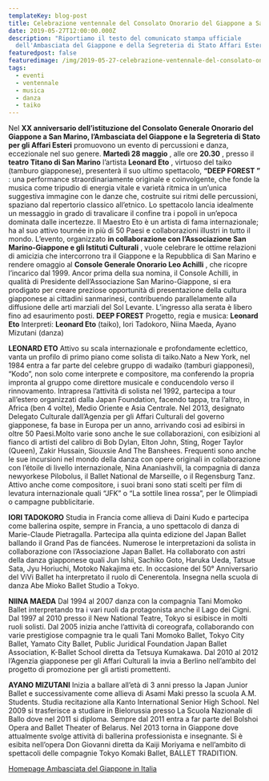 ```yaml
---
templateKey: blog-post
title: Celebrazione ventennale del Consolato Onorario del Giappone a San Marino
date: 2019-05-27T12:00:00.000Z
description: "Riportiamo il testo del comunicato stampa ufficiale
  dell'Ambasciata del Giappone e della Segreteria di Stato Affari Esteri. "
featuredpost: false
featuredimage: /img/2019-05-27-celebrazione-ventennale-del-consolato-onorario-del-giappone-a-san-marino.jpg
tags:
  - eventi
  - ventennale
  - musica
  - danza
  - taiko
---
```

Nel **XX anniversario dell’istituzione del Consolato Generale Onorario del Giappone a San Marino, l’Ambasciata del Giappone e la Segreteria di Stato per gli Affari Esteri**  promuovono un evento di percussioni e danza, eccezionale nel suo genere. **Martedì 28 maggio** , alle ore **20.30** , presso il **teatro Titano di San Marino**  l’artista **Leonard Eto** , virtuoso del taiko (tamburo giapponese), presenterà il suo ultimo spettacolo, **“**DEEP FOREST** ”** : una performance straordinariamente originale e coinvolgente, che fonde la musica come tripudio di energia vitale e varietà ritmica in un’unica suggestiva immagine con le danze che, costruite sui ritmi delle percussioni, spaziano dal repertorio classico all’etnico. Lo spettacolo lancia idealmente un messaggio in grado di travalicare il confine tra i popoli in un’epoca dominata dalle incertezze. Il Maestro Eto è un artista di fama internazionale; ha al suo attivo tournée in più di 50 Paesi e collaborazioni illustri in tutto il mondo. L’evento, organizzato **in collaborazione con l’Associazione San Marino-Giappone e gli Istituti Culturali** , vuole celebrare le ottime relazioni di amicizia che intercorrono tra il Giappone e la Repubblica di San Marino e rendere omaggio al **Console Generale Onorario Leo Achilli** , che ricopre l’incarico dal 1999. Ancor prima della sua nomina, il Console Achilli, in qualità di Presidente dell’Associazione San Marino-Giappone, si era prodigato per creare preziose opportunità di presentazione della cultura giapponese ai cittadini sanmarinesi, contribuendo parallelamente alla diffusione delle arti marziali del Sol Levante. L’ingresso alla serata è libero fino ad esaurimento posti. **DEEP FOREST**  Progetto, regia e musica: **Leonard Eto**  Interpreti: **Leonard Eto**  (taiko), Iori Tadokoro, Niina Maeda, Ayano Mizutani (danza)   

 

 **LEONARD ETO**  Attivo su scala internazionale e profondamente eclettico, vanta un profilo di primo piano come solista di taiko.Nato a New York, nel 1984 entra a far parte del celebre gruppo di wadaiko (tamburi giapponesi), “Kodo”, non solo come interprete e compositore, ma conferendo la propria impronta al gruppo come direttore musicale e conducendolo verso il rinnovamento. Intrapresa l’attività di solista nel 1992, partecipa a tour all’estero organizzati dalla Japan Foundation, facendo tappa, tra l’altro, in Africa (ben 4 volte), Medio Oriente e Asia Centrale. Nel 2013, designato Delegato Culturale dall’Agenzia per gli Affari Culturali del governo giapponese, fa base in Europa per un anno, arrivando così ad esibirsi in oltre 50 Paesi.Molto varie sono anche le sue collaborazioni, con esibizioni al fianco di artisti del calibro di Bob Dylan, Elton John, Sting, Roger Taylor (Queen), Zakir Hussain, Siouxsie And The Banshees. Frequenti sono anche le sue incursioni nel mondo della danza con opere originali in collaborazione con l’étoile di livello internazionale, Nina Ananiashvili, la compagnia di danza newyorkese Pilobolus, il Ballet National de Marseille, o il Regensburg Tanz. Attivo anche come compositore, i suoi brani sono stati scelti per film di levatura internazionale quali “JFK” o “La sottile linea rossa”, per le Olimpiadi o campagne pubblicitarie. 

**IORI TADOKORO**  Studia in Francia come allieva di Daini Kudo e partecipa come ballerina ospite, sempre in Francia, a uno spettacolo di danza di Marie-Claude Pietragalla. Partecipa alla quinta edizione del Japan Ballet ballando il Grand Pas de fiancées. Numerose le interpretazioni da solista in collaborazione con l’Associazione Japan Ballet. Ha collaborato con astri della danza giapponese quali Jun Ishii, Sachiko Goto, Haruka Ueda, Tatsue Sata, Jyu Horiuchi, Motoko Nakajima etc. In occasione del 50° Anniversario del ViVi Ballet ha interpretato il ruolo di Cenerentola. Insegna nella scuola di danza Abe Mioko Ballet Studio a Tokyo. 

**NIINA MAEDA**  Dal 1994 al 2007 danza con la compagnia Tani Momoko Ballet interpretando tra i vari ruoli da protagonista anche il Lago dei Cigni. Dal 1997 al 2010 presso il New National Teatre, Tokyo si esibisce in molti ruoli solisti. Dal 2005 inizia anche l’attività di coreografa, collaborando con varie prestigiose compagnie tra le quali Tani Momoko Ballet, Tokyo City Ballet, Yamato City Ballet, Public Juridical Foundation Japan Ballet Association, K-Ballet School diretta da Tetsuya Kumakawa. Dal 2010 al 2012 l’Agenzia giapponese per gli Affari Culturali la invia a Berlino nell’ambito del progetto di promozione per gli artisti promettenti. 

**AYANO MIZUTANI**  Inizia a ballare all’età di 3 anni presso la Japan Junior Ballet e successivamente come allieva di Asami Maki presso la scuola A.M. Students. Studia recitazione alla Kanto International Senior High School. Nel 2009 si trasferisce a studiare in Bielorussia presso La Scuola Nazionale di Ballo dove nel 2011 si diploma. Sempre dal 2011 entra a far parte del Bolshoi Opera and Ballet Theater of Belarus. Nel 2013 torna in Giappone dove attualmente svolge attività di ballerina professionista e insegnante. Si è esibita nell’opera Don Giovanni diretta da Kaiji Moriyama e nell’ambito di spettacoli delle compagnie Tokyo Komaki Ballet, BALLET TRADITION.

[Homepage Ambasciata del Giappone in Italia](https://www.it.emb-japan.go.jp/jointad/sm/it/index.html)